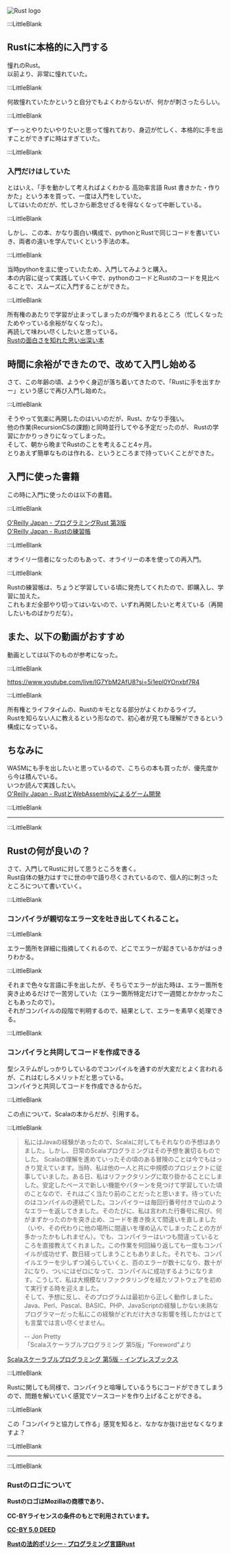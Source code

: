 

![Rust logo](/img/rust-logo-512x512.png)    

:::LittleBlank    

## Rustに本格的に入門する      

憧れのRust。    
以前より、非常に憧れていた。    

:::LittleBlank    

何故憧れていたかというと自分でもよくわからないが、何かが刺さったらしい。    

:::LittleBlank    

ずーっとやりたいやりたいと思って憧れており、身辺が忙しく、本格的に手を出すことができずに時はすぎていた。    

:::LittleBlank    

### 入門だけはしていた  

とはいえ、「手を動かして考えればよくわかる 高効率言語 Rust 書きかた・作りかた」という本を買って、一度は入門をしていた。    
してはいたのだが、忙しさから断念せざるを得なくなって中断している。    

:::LittleBlank  

しかし、この本、かなり面白い構成で、pythonとRustで同じコードを書いていき、両者の違いを学んでいくという手法の本。    

:::LittleBlank  

当時pythonを主に使っていたため、入門してみようと購入。  
本の内容に従って実践していく中で、pythonのコードとRustのコードを見比べることで、スムーズに入門することができた。    

:::LittleBlank  

所有権のあたりで学習が止まってしまったのが悔やまれるところ（忙しくなったためやっている余裕がなくなった）。    
再読して味わい尽くしたいと思っている。  
[Rustの面白さを知れた思い出深い本](https://www.socym.co.jp/book/1351)    

## 時間に余裕ができたので、改めて入門し始める    

さて、この年齢の頃、ようやく身辺が落ち着いてきたので、「Rustに手を出すかー」という感じで再び入門し始めた。    

:::LittleBlank    

そうやって気楽に再開したのはいいのだが、Rust、かなり手強い。    
他の作業(RecursionCSの課題)と同時並行してやる予定だったのが、 Rustの学習にかかりっきりになってしまった。    
そして、朝から晩までRustのことを考えること4ヶ月。  
とりあえず簡単なものは作れる、というところまで持っていくことができた。  

## 入門に使った書籍    

この時に入門に使ったのは以下の書籍。    

:::LittleBlank    

[O'Reilly Japan - プログラミングRust 第3版](https://www.oreilly.co.jp/books/9784873119786/)    
[O'Reilly Japan - Rustの練習帳](https://www.oreilly.co.jp/books/9784814400584/)    

:::LittleBlank    

オライリー信者になったのもあって、オライリーの本を使っての再入門。    

:::LittleBlank    

Rustの練習帳は、ちょうど学習している頃に発売してくれたので、即購入し、学習に加えた。    
これもまだ全部やり切ってはいないので、いずれ再開したいと考えている（再開したいものばかりだな）。    

## また、以下の動画がおすすめ      

動画としては以下のものが参考になった。    

:::LittleBlank    

https://www.youtube.com/live/lG7YbM2AfU8?si=5i1epl0YOnxbf7R4    

:::LittleBlank    

所有権とライフタイムの、Rustのキモとなる部分がよくわかるライブ。      
Rustを知らない人に教えるという形なので、初心者が見ても理解ができるという構成になっている。      

## ちなみに    

WASMにも手を出したいと思っているので、こちらの本も買ったが、優先度から今は積んでいる。    
いつか読んで実践したい。    
[O'Reilly Japan - RustとWebAssemblyによるゲーム開発](https://www.oreilly.co.jp/books/9784814400393/)    

:::LittleBlank  

---  

:::LittleBlank  

## Rustの何が良いの？    

さて、入門してRustに対して思うところを書く。    
Rust自体の魅力はすでに世の中で語り尽くされているので、個人的に刺さったところについて書いていく。    

:::LittleBlank    

### コンパイラが親切なエラー文を吐き出してくれること。    

:::LittleBlank    

エラー箇所を詳細に指摘してくれるので、どこでエラーが起きているかがはっきりわかる。    

:::LittleBlank    

それまで色々な言語に手を出したが、そちらでエラーが出た時は、エラー箇所を突き止めるだけで一苦労していた（エラー箇所特定だけで一週間とかかかったこともあったので）。    
それがコンパイルの段階で判明するので、結果として、エラーを素早く処理できる。    

:::LittleBlank    

### コンパイラと共同してコードを作成できる  


型システムがしっかりしているのでコンパイルを通すのが大変だとよく言われるが、これはむしろメリットだと思っている。    
コンパイラと共同してコードを作成できるからだ。  

:::LittleBlank    

この点について、Scalaの本からだが、引用する。    

:::LittleBlank    

> 私にはJavaの経験があったので、Scalaに対してもそれなりの予想はありました。しかし、日常のScalaプログラミングはその予想を裏切るものでした。 Scalaの理解を進めていったその頃のある冒険のことは今でもはっきり覚えています。当時、私は他の一人と共に中規模のプロジェクトに従事していました。ある日、私はリファクタリングに取り掛かることにしました。安定したペースで新しい機能やパターンを見つけて学習していた頃のことなので、それはごく当たり前のことだったと思います。待っていたのはコンパイルの連続でした。コンパイラーは毎回行番号付きで山のようなエラーを返してきました。そのたびに、私は言われた行番号に飛び、何がまずかったのかを突き止め、コードを書き換えて間違いを直しました（いや、その代わりに他の場所に間違いを埋め込んでしまったことの方が多かったかもしれません）。でも、コンパイラーはいつも間違っているところを直接教えてくれました。この作業を何回繰り返しても一度もコンパイルが成功せず、数日経ってしまうこともありました。それでも、コンパイルエラーを少しずつ減らしていくと、百のエラーが数十になり、数十が2になり、ついにはゼロになって、コンパイルに成功するようになります。こうして、私は大規模なリファクタリングを経たソフトウェアを初めて実行する時を迎えました。      
> そして、予想に反し、そのプログラムは最初から正しく動作しました。Java、Perl、Pascal、BASIC、PHP、JavaScriptの経験しかない未熟なプログラマーだった私にこの経験がどれだけ大きな影響を残したかはとても言葉では言い尽くせません。      
>     
> -- Jon Pretty      
> 「Scalaスケーラブルプログラミング 第5版」"Foreword"より       

[Scalaスケーラブルプログラミング 第5版 - インプレスブックス](https://book.impress.co.jp/books/1119101190)    

:::LittleBlank    

Rustに関しても同様で、コンパイラと喧嘩しているうちにコードができてしまうので、問題を解いていく感覚でソースコードを作り上げることができる。  

:::LittleBlank    

この「コンパイラと協力して作る」感覚を知ると、なかなか抜け出せなくなりますよ？  

:::LittleBlank    

---

:::LittleBlank    

### Rustのロゴについて    


**RustのロゴはMozillaの商標であり、**

**CC-BYライセンスの条件のもとで利用されています。**

**[CC-BY 5.0 DEED](https://creativecommons.org/licenses/by/4.0/deed.ja)**

**[Rustの法的ポリシー · プログラミング言語Rust](https://prev.rust-lang.org/ja-JP/legal.html)**
